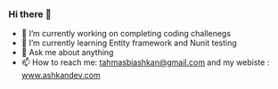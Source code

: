 ### Hi there 👋

- 🔭 I’m currently working on completing coding challenegs  
- 🌱 I’m currently learning Entity framework and Nunit testing 
- 💬 Ask me about anything 
- 📫 How to reach me: tahmasbiashkan@gmail.com     and my webiste :  www.ashkandev.com
